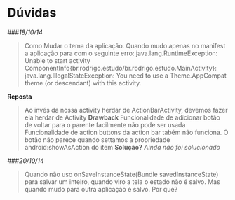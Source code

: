 # Dúvidas

###*18/10/14*
>Como Mudar o tema da aplicação. Quando mudo apenas no manifest a aplicação para com o seguinte erro:
 java.lang.RuntimeException: Unable to start activity ComponentInfo{br.rodrigo.estudo/br.rodrigo.estudo.MainActivity}: java.lang.IllegalStateException: You need to use a Theme.AppCompat theme (or descendant) with this activity.

**Reposta**
>Ao invés da nossa activity herdar de ActionBarActivity, devemos fazer ela herdar de Activity
**Drawback**
> Funcionalidade de adicionar botão de voltar para o parente facilmente não pode ser usada
> Funcionalidade de action buttons da action bar tabém não funciona. O botão não parece quando settamos a propriedade android:showAsAction do item
**Solução?**
*Ainda não foi solucionado*

###*20/10/14*
>Quando não uso onSaveInstanceState(Bundle savedInstanceState) para salvar um inteiro, quando viro a tela o estado não é salvo. Mas quando mudo para outra aplicação é salvo. Por que?




